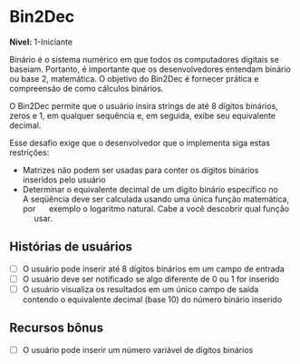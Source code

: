# Bin2Dec

**Nivel:** 1-Iniciante

Binário é o sistema numérico em que todos os computadores digitais se baseiam.
Portanto, é importante que os desenvolvedores entendam binário ou base 2,
matemática. O objetivo do Bin2Dec é fornecer prática e
compreensão de como cálculos binários.

O Bin2Dec permite que o usuário insira strings de até 8 dígitos binários, zeros
e 1, em qualquer sequência e, em seguida, exibe seu equivalente decimal.

Esse desafio exige que o desenvolvedor que o implementa siga estas
restrições:

- Matrizes não podem ser usadas para conter os dígitos binários inseridos pelo usuário
- Determinar o equivalente decimal de um dígito binário específico no
     A seqüência deve ser calculada usando uma única função matemática, por
     exemplo o logaritmo natural. Cabe a você descobrir qual função
     usar.

## Histórias de usuários

- [ ] O usuário pode inserir até 8 dígitos binários em um campo de entrada
- [ ] O usuário deve ser notificado se algo diferente de 0 ou 1 for inserido
- [ ] O usuário visualiza os resultados em um único campo de saída contendo o equivalente decimal (base 10) do número binário inserido

## Recursos bônus

- [ ] O usuário pode inserir um número variável de dígitos binários
